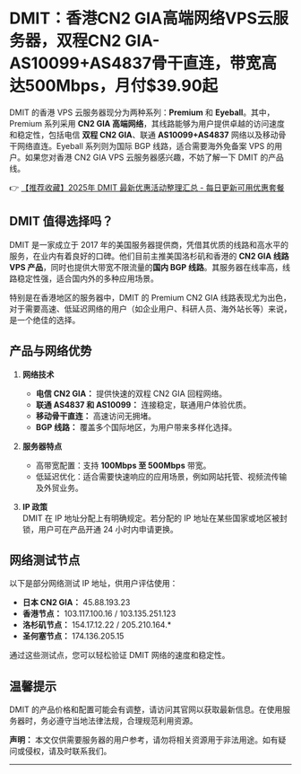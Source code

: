 # DMIT：香港CN2 GIA高端网络VPS云服务器，双程CN2 GIA-AS10099+AS4837骨干直连，带宽高达500Mbps，月付$39.90起

DMIT 的香港 VPS 云服务器现分为两种系列：**Premium** 和 **Eyeball**。其中，Premium 系列采用 **CN2 GIA 高端网络**，其线路能够为用户提供卓越的访问速度和稳定性，包括电信 **双程 CN2 GIA**、联通 **AS10099+AS4837** 网络以及移动骨干网络直连。Eyeball 系列则为国际 BGP 线路，适合需要海外免备案 VPS 的用户。如果您对香港 CN2 GIA VPS 云服务器感兴趣，不妨了解一下 DMIT 的产品线。

👉 [【推荐收藏】2025年 DMIT 最新优惠活动整理汇总 - 每日更新可用优惠套餐](https://bit.ly/dmit_coupon)

## DMIT 值得选择吗？

DMIT 是一家成立于 2017 年的美国服务器提供商，凭借其优质的线路和高水平的服务，在业内有着良好的口碑。他们目前主推美国洛杉矶和香港的 **CN2 GIA 线路 VPS 产品**，同时也提供大带宽不限流量的**国内 BGP 线路**。其服务器在线率高，线路稳定性强，适合国内外的多种应用场景。

特别是在香港地区的服务器中，DMIT 的 Premium CN2 GIA 线路表现尤为出色，对于需要高速、低延迟网络的用户（如企业用户、科研人员、海外站长等）来说，是一个绝佳的选择。

## 产品与网络优势

1. **网络技术**  
   - **电信 CN2 GIA：** 提供快速的双程 CN2 GIA 回程网络。
   - **联通 AS4837 和 AS10099：** 连接稳定，联通用户体验优质。
   - **移动骨干直连：** 高速访问无拥堵。
   - **BGP 线路：** 覆盖多个国际地区，为用户带来多样化选择。

2. **服务器特点**  
   - 高带宽配置：支持 **100Mbps 至 500Mbps** 带宽。
   - 低延迟优化：适合需要快速响应的应用场景，例如网站托管、视频流传输及外贸业务。

3. **IP 政策**  
   DMIT 在 IP 地址分配上有明确规定。若分配的 IP 地址在某些国家或地区被封锁，用户可在产品开通 24 小时内申请更换。

## 网络测试节点

以下是部分网络测试 IP 地址，供用户评估使用：

- **日本 CN2 GIA：** 45.88.193.23  
- **香港节点：** 103.117.100.16 / 103.135.251.123  
- **洛杉矶节点：** 154.17.12.22 / 205.210.164.*  
- **圣何塞节点：** 174.136.205.15  

通过这些测试点，您可以轻松验证 DMIT 网络的速度和稳定性。

## 温馨提示

DMIT 的产品价格和配置可能会有调整，请访问其官网以获取最新信息。在使用服务器时，务必遵守当地法律法规，合理规范利用资源。

**声明：** 本文仅供需要服务器的用户参考，请勿将相关资源用于非法用途。如有疑问或侵权，请及时联系我们。

---